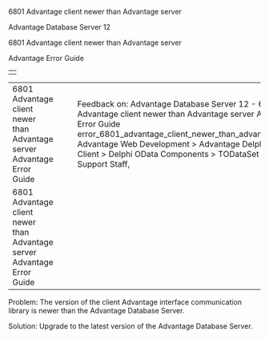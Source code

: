 6801 Advantage client newer than Advantage server




Advantage Database Server 12  

6801 Advantage client newer than Advantage server

Advantage Error Guide

|  |
| --- |
|  |

|  |  |  |  |  |
| --- | --- | --- | --- | --- |
| 6801 Advantage client newer than Advantage server  Advantage Error Guide |  |  | Feedback on: Advantage Database Server 12 - 6801 Advantage client newer than Advantage server Advantage Error Guide error\_6801\_advantage\_client\_newer\_than\_advantage\_server Advantage Web Development > Advantage Delphi OData Client > Delphi OData Components > TODataSet / Dear Support Staff, |  |
| 6801 Advantage client newer than Advantage server  Advantage Error Guide |  |  |  |  |

Problem: The version of the client Advantage interface communication library is newer than the Advantage Database Server.

Solution: Upgrade to the latest version of the Advantage Database Server.